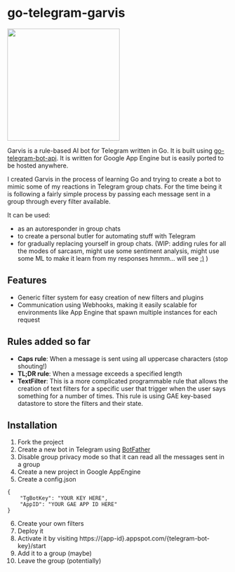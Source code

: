 # go-telegram-garvis

<img src="https://i.imgur.com/QOjdg7M.jpg" width=256>

Garvis is a rule-based AI bot for Telegram written in Go. It is built using [go-telegram-bot-api](https://github.com/go-telegram-bot-api/telegram-bot-api). It is written for Google App Engine but is easily ported to be hosted anywhere.

I created Garvis in the process of learning Go and trying to create a bot to mimic some of my reactions in Telegram group chats. For the time being it is following a fairly simple process by passing each message sent in a group through every filter available.

It can be used:
- as an autoresponder in group chats
- to create a personal butler for automating stuff with Telegram
- for gradually replacing yourself in group chats. (WIP: adding rules for all the modes of sarcasm, might use some sentiment analysis, might use some ML to make it learn from my responses hmmm... will see [:)](http://s.quickmeme.com/img/85/85b932b4dc1387653b77a77e6c3a7f0f18aff9dd27cb023f6eac2deec947f29c.jpg) )

## Features
- Generic filter system for easy creation of new filters and plugins
- Communication using Webhooks, making it easily scalable for environments like App Engine that spawn multiple instances for each request

## Rules added so far
- **Caps rule**: When a message is sent using all uppercase characters (stop shouting!)
- **TL;DR rule**: When a message exceeds a specified length
- **TextFilter**: This is a more complicated programmable rule that allows the creation of text filters for a specific user that trigger when the user says something for a number of times. This rule is using GAE key-based datastore to store the filters and their state.

## Installation
1. Fork the project
2. Create a new bot in Telegram using [BotFather](https://core.telegram.org/bots#6-botfather)
3. Disable group privacy mode so that it can read all the messages sent in a group
4. Create a new project in Google AppEngine
5. Create a config.json
```
{
    "TgBotKey": "YOUR KEY HERE",
    "AppID": "YOUR GAE APP ID HERE"
}
```
6. Create your own filters
7. Deploy it
8. Activate it by visiting https://{app-id}.appspot.com/{telegram-bot-key}/start
9. Add it to a group (maybe)
10. Leave the group (potentially)
